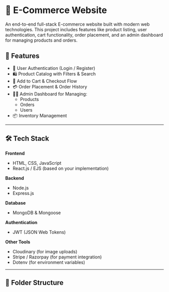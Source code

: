 # 🛒 E-Commerce Website

An end-to-end full-stack E-commerce website built with modern web technologies. This project includes features like product listing, user authentication, cart functionality, order placement, and an admin dashboard for managing products and orders.
## 📌 Features

- 🔐 User Authentication (Login / Register)
- 🛍️ Product Catalog with Filters & Search
- 🛒 Add to Cart & Checkout Flow
- 💳 Order Placement & Order History
- 🧑‍💻 Admin Dashboard for Managing:
  - Products
  - Orders
  - Users
- 📦 Inventory Management

---

## 🛠️ Tech Stack

**Frontend**  
- HTML, CSS, JavaScript  
- React.js / EJS (based on your implementation)

**Backend**  
- Node.js  
- Express.js

**Database**  
- MongoDB & Mongoose

**Authentication**  
- JWT (JSON Web Tokens)

**Other Tools**  
- Cloudinary (for image uploads)  
- Stripe / Razorpay (for payment integration)  
- Dotenv (for environment variables)

---

## 📁 Folder Structure
